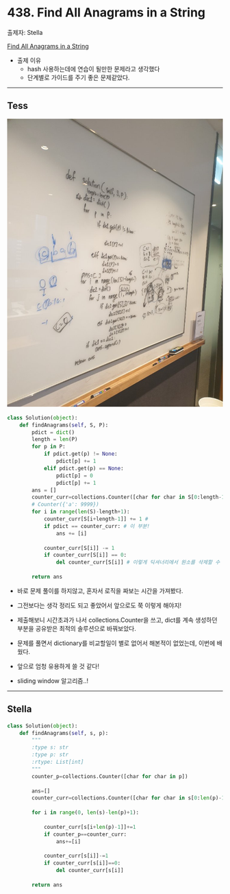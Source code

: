 # 438. Find All Anagrams in a String

출제자: Stella

[Find All Anagrams in a String](https://leetcode.com/problems/find-all-anagrams-in-a-string/)

- 출제 이유
  - hash 사용하는데에 연습이 될만한 문제라고 생각했다
  - 단계별로 가이드를 주기 좋은 문제같았다.

---

## Tess
![](./images/20200216_438_Tess.jpeg)

```python
class Solution(object):
    def findAnagrams(self, S, P):
        pdict = dict()
        length = len(P)
        for p in P:
            if pdict.get(p) != None:
                pdict[p] += 1
            elif pdict.get(p) == None:
                pdict[p] = 0
                pdict[p] += 1
        ans = []
        counter_curr=collections.Counter([char for char in S[0:length-1]])
        # Counter({'a': 9999})
        for i in range(len(S)-length+1):
            counter_curr[S[i+length-1]] += 1 # 
            if pdict == counter_curr: # 이 부분!
                ans += [i]
            
            counter_curr[S[i]] -= 1
            if counter_curr[S[i]] == 0:
                del counter_curr[S[i]] # 이렇게 딕셔너리에서 원소를 삭제할 수 있다.
        
        return ans
```

- 바로 문제 풀이를 하지않고, 혼자서 로직을 짜보는 시간을 가져봤다.
- 그전보다는 생각 정리도 되고 좋았어서 앞으로도 쭉 이렇게 해야지!

- 제출해보니 시간초과가 나서 collections.Counter을 쓰고, dict를 계속 생성하던 부분을 공유받은 최적의 솔루션으로 바꿔보았다.
- 문제를 풀면서 dictionary를 비교할일이 별로 없어서 해본적이 없었는데, 이번에 배웠다. 
- 앞으로 엄청 유용하게 쓸 것 같다!
- sliding window 알고리즘..!


---
## Stella
```python
class Solution(object):
    def findAnagrams(self, s, p):
        """
        :type s: str
        :type p: str
        :rtype: List[int]
        """
        counter_p=collections.Counter([char for char in p])

        ans=[]
        counter_curr=collections.Counter([char for char in s[0:len(p)-1]])

        for i in range(0, len(s)-len(p)+1):
            
            counter_curr[s[i+len(p)-1]]+=1
            if counter_p==counter_curr:
                ans+=[i]
                
            counter_curr[s[i]]-=1
            if counter_curr[s[i]]==0:
                del counter_curr[s[i]]
            
        return ans
```
